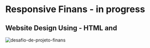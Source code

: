 # Responsive Finans - in progress
## Website Design Using - HTML and

![desafio-de-projeto-finans](https://github.com/leodatadev/Desafio-de-Projeto-Finans/assets/141060396/83b41446-ca16-4616-aa90-b7054e0fc28f)

